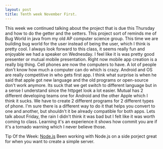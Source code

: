 ```yaml
---
layout: post
title: Tenth week November First.
---
```


This week we continued talking about the project that is due this Thursday and how to do the getter and the setters. This project sort of reminds me of Bug World in java from my old AP computer science group. This time we are building bug world for the user instead of being the user, which I think is pretty cool. I always look forward to this class, it seems really fun and enjoyable we had a speaker on Wednesday. I feel like it is was pretty good presenter or mutual mobile presentation. Right now mobile app creation is a really big thing. Cell phones are now the computers to have. A lot of people don't know how much a computer can do which is crazy. Android and OS are really competitive in who gets first app. I think what surprise is when he said that apple got new language and the old programs or open-source don't work anymore. Its suck that we get switch to different language but in a sense I understand since the httpget look a lot easier. Mutual has 2 different developing teams one for Android and the other Apple which I think it sucks. We have to create 2 different programs for 2 different types of phone. I'm sure there is a different way to do it that helps you convert to one and another, but shouldn't it be already compatible for both apps. Lets talk about Friday, the rain I didn't think it was bad  but I felt like it was worth coming to class. Learning it's an experience it shows how commit you are if it's a tornado warning which I never believe those. 

Tip Of the Week: 
[Node.js](https://nodejs.org/en/) Been working with Node.js on a side porject great for when you want to create a simple server.
